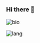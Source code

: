### Hi there 👋

<!--
**BrandonHanx/BrandonHanx** is a ✨ _special_ ✨ repository because its `README.md` (this file) appears on your GitHub profile.

Here are some ideas to get you started:

- 🔭 I’m currently working on ...
- 🌱 I’m currently learning ...
- 👯 I’m looking to collaborate on ...
- 🤔 I’m looking for help with ...
- 💬 Ask me about ...
- 📫 How to reach me: ...
- 😄 Pronouns: ...
- ⚡ Fun fact: ...
-->

![bio](https://github-readme-stats.vercel.app/api?username=BrandonHanx&show_icons=true)

![lang](https://github-readme-stats.vercel.app/api/top-langs/?username=BrandonHanx&layout=compact)
